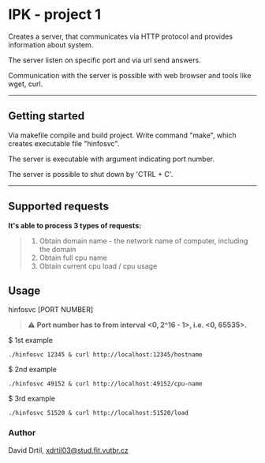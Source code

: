 # IPK - project 1

Creates a server, that communicates via HTTP protocol and provides information about system.

The server listen on specific port and via url send answers.

Communication with the server is possible with web browser and tools like wget, curl.

---
## Getting started

Via makefile compile and build project.
Write command "make", which creates executable file "hinfosvc".

The server is executable with argument indicating port number.

The server is possible to shut down by 'CTRL + C'.

---
## Supported requests
**It's able to process 3 types of requests:**
> 1. Obtain domain name - the network name of computer, including the domain
> 2. Obtain full cpu name
> 3. Obtain current cpu load / cpu usage

## Usage

hinfosvc [PORT NUMBER]

> :warning: **Port number has to from interval <0, 2^16 - 1>, i.e. <0, 65535>.**

$ 1st example
```
./hinfosvc 12345 & curl http://localhost:12345/hostname
```

$ 2nd example
```
./hinfosvc 49152 & curl http://localhost:49152/cpu-name
```

$ 3rd example
```
./hinfosvc 51520 & curl http://localhost:51520/load
```


### Author
David Drtil, <xdrtil03@stud.fit.vutbr.cz>
